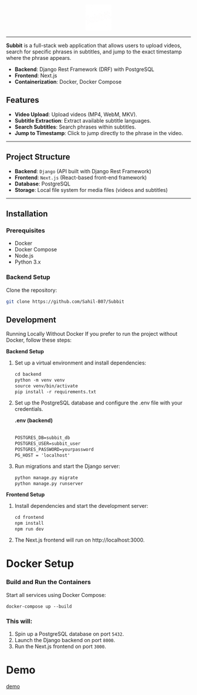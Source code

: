<div align="center"><img src="frontend/public/static/logo.png" width='70px' alt="Logo"></div>

---

**Subbit** is a full-stack web application that allows users to upload videos, search for specific phrases in subtitles, and jump to the exact timestamp where the phrase appears.

- **Backend**: Django Rest Framework (DRF) with PostgreSQL
- **Frontend**: Next.js
- **Containerization**: Docker, Docker Compose

## Features

- **Video Upload**: Upload videos (MP4, WebM, MKV).
- **Subtitle Extraction**: Extract available subtitle languages.
- **Search Subtitles**: Search phrases within subtitles.
- **Jump to Timestamp**: Click to jump directly to the phrase in the video.

---

## Project Structure

- **Backend**: `Django` (API built with Django Rest Framework)
- **Frontend**: `Next.js` (React-based front-end framework)
- **Database**: PostgreSQL
- **Storage**: Local file system for media files (videos and subtitles)

---

## Installation

### Prerequisites

- Docker
- Docker Compose
- Node.js
- Python 3.x

### Backend Setup

Clone the repository:

```bash
git clone https://github.com/Sahil-B07/Subbit
```

## Development

Running Locally Without Docker
If you prefer to run the project without Docker, follow these steps:

**Backend Setup**

1. Set up a virtual environment and install dependencies:

   ```
   cd backend
   python -m venv venv
   source venv/bin/activate
   pip install -r requirements.txt
   ```

2. Set up the PostgreSQL database and configure the .env file with your credentials.

   **.env (backend)**

   ```

   POSTGRES_DB=subbit_db
   POSTGRES_USER=subbit_user
   POSTGRES_PASSWORD=yourpassword
   PG_HOST = 'localhost'
   ```

3. Run migrations and start the Django server:

   ```
   python manage.py migrate
   python manage.py runserver
   ```

**Frontend Setup**

1. Install dependencies and start the development server:

   ```
   cd frontend
   npm install
   npm run dev
   ```

2. The Next.js frontend will run on http://localhost:3000.

# Docker Setup

### **Build and Run the Containers**

Start all services using Docker Compose:

```
docker-compose up --build
```

### This will:

1. Spin up a PostgreSQL database on port `5432`.
2. Launch the Django backend on port `8000`.
3. Run the Next.js frontend on port `3000`.

# Demo

[demo](Fatmug2/demo.mp4)

